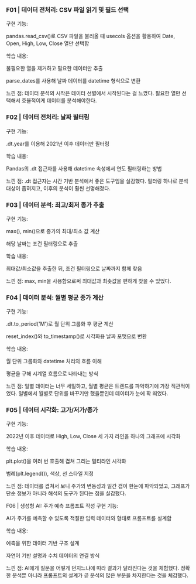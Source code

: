 ### F01 | 데이터 전처리: CSV 파일 읽기 및 필드 선택
구현 기능:

pandas.read_csv()로 CSV 파일을 불러올 때 usecols 옵션을 활용하여 Date, Open, High, Low, Close 열만 선택함

학습 내용:

불필요한 열을 제거하고 필요한 데이터만 추출

parse_dates를 사용해 날짜 데이터를 datetime 형식으로 변환

느낀 점:
데이터 분석의 시작은 데이터 선별에서 시작된다는 걸 느꼈다.
필요한 열만 선택해서 효율적이게 데이터를 분석해야한다.

### F02 | 데이터 전처리: 날짜 필터링
구현 기능:

.dt.year를 이용해 2021년 이후 데이터만 필터링

학습 내용:

Pandas의 .dt 접근자를 사용해 datetime 속성에서 연도 필터링하는 방법

느낀 점:
.dt 접근자는 시간 기반 분석에서 좋은 도구임을 실감했다.
필터링 하나로 분석 대상이 좁혀지고, 이후의 분석이 훨씬 선명해졌다.

### F03 | 데이터 분석: 최고/최저 종가 추출
구현 기능:

max(), min()으로 종가의 최대/최소 값 계산

해당 날짜는 조건 필터링으로 추출

학습 내용:

최대값/최소값을 추출한 뒤, 조건 필터링으로 날짜까지 함께 찾음

느낀 점:
max, min을 사용함으로써 최대값과 최솟값을 편하게 찾을 수 있었다.

### F04 | 데이터 분석: 월별 평균 종가 계산
구현 기능:

.dt.to_period('M')로 월 단위 그룹화 후 평균 계산

reset_index()와 to_timestamp()로 시각화용 날짜 포맷으로 변환

학습 내용:

월 단위 그룹화와 datetime 처리의 흐름 이해

평균을 구해 시계열 흐름으로 나타내는 방식

느낀 점:
일별 데이터는 너무 세밀하고, 월별 평균은 트렌드를 파악하기에 가장 직관적이었다.
일별에서 월별로 단위를 바꾸기만 했을뿐인데 데이터가 눈에 확 띄었다.

### F05 | 데이터 시각화: 고가/저가/종가
구현 기능:

2022년 이후 데이터로 High, Low, Close 세 가지 라인을 하나의 그래프에 시각화

학습 내용:

plt.plot()을 여러 번 호출해 겹쳐 그리는 멀티라인 시각화

범례(plt.legend()), 색상, 선 스타일 지정

느낀 점:
데이터를 겹쳐서 보니 주가의 변동성과 일간 갭이 한눈에 파악되었고,
그래프가 단순 정보가 아니라 해석의 도구가 된다는 점을 실감했다.

F06 | 생성형 AI: 주가 예측 프롬프트 작성
구현 기능:

AI가 주가를 예측할 수 있도록 적절한 입력 데이터와 형태로 프롬프트를 설계함

학습 내용:

예측을 위한 데이터 기반 구조 설계

자연어 기반 설명과 수치 데이터의 연결 방식

느낀 점:
AI에게 질문을 어떻게 던지느냐에 따라 결과가  달라진다는 것을 체험했다.
정확한 분석뿐 아니라 프롬프트의 설계가 곧 분석의 많은 부분을 차지한다는 것을 체감했다.